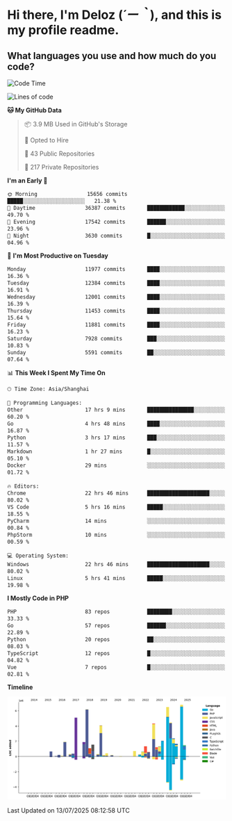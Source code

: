 # **Hi there, I'm Deloz (*´ー｀*), and this is my profile readme.**

## **What languages you use and how much do you code?**

<!--START_SECTION:waka-->
![Code Time](http://img.shields.io/badge/Code%20Time-6%2C875%20hrs%2041%20mins-blue)

![Lines of code](https://img.shields.io/badge/From%20Hello%20World%20I%27ve%20Written-60.0%20million%20lines%20of%20code-blue)

**🐱 My GitHub Data** 

> 📦 3.9 MB Used in GitHub's Storage 
 > 
> 💼 Opted to Hire
 > 
> 📜 43 Public Repositories 
 > 
> 🔑 217 Private Repositories 
 > 
**I'm an Early 🐤** 

```text
🌞 Morning                15656 commits       █████░░░░░░░░░░░░░░░░░░░░   21.38 % 
🌆 Daytime                36387 commits       ████████████░░░░░░░░░░░░░   49.70 % 
🌃 Evening                17542 commits       ██████░░░░░░░░░░░░░░░░░░░   23.96 % 
🌙 Night                  3630 commits        █░░░░░░░░░░░░░░░░░░░░░░░░   04.96 % 
```
📅 **I'm Most Productive on Tuesday** 

```text
Monday                   11977 commits       ████░░░░░░░░░░░░░░░░░░░░░   16.36 % 
Tuesday                  12384 commits       ████░░░░░░░░░░░░░░░░░░░░░   16.91 % 
Wednesday                12001 commits       ████░░░░░░░░░░░░░░░░░░░░░   16.39 % 
Thursday                 11453 commits       ████░░░░░░░░░░░░░░░░░░░░░   15.64 % 
Friday                   11881 commits       ████░░░░░░░░░░░░░░░░░░░░░   16.23 % 
Saturday                 7928 commits        ███░░░░░░░░░░░░░░░░░░░░░░   10.83 % 
Sunday                   5591 commits        ██░░░░░░░░░░░░░░░░░░░░░░░   07.64 % 
```


📊 **This Week I Spent My Time On** 

```text
🕑︎ Time Zone: Asia/Shanghai

💬 Programming Languages: 
Other                    17 hrs 9 mins       ███████████████░░░░░░░░░░   60.20 % 
Go                       4 hrs 48 mins       ████░░░░░░░░░░░░░░░░░░░░░   16.87 % 
Python                   3 hrs 17 mins       ███░░░░░░░░░░░░░░░░░░░░░░   11.57 % 
Markdown                 1 hr 27 mins        █░░░░░░░░░░░░░░░░░░░░░░░░   05.10 % 
Docker                   29 mins             ░░░░░░░░░░░░░░░░░░░░░░░░░   01.72 % 

🔥 Editors: 
Chrome                   22 hrs 46 mins      ████████████████████░░░░░   80.02 % 
VS Code                  5 hrs 16 mins       █████░░░░░░░░░░░░░░░░░░░░   18.55 % 
PyCharm                  14 mins             ░░░░░░░░░░░░░░░░░░░░░░░░░   00.84 % 
PhpStorm                 10 mins             ░░░░░░░░░░░░░░░░░░░░░░░░░   00.59 % 

💻 Operating System: 
Windows                  22 hrs 46 mins      ████████████████████░░░░░   80.02 % 
Linux                    5 hrs 41 mins       █████░░░░░░░░░░░░░░░░░░░░   19.98 % 
```

**I Mostly Code in PHP** 

```text
PHP                      83 repos            ████████░░░░░░░░░░░░░░░░░   33.33 % 
Go                       57 repos            ██████░░░░░░░░░░░░░░░░░░░   22.89 % 
Python                   20 repos            ██░░░░░░░░░░░░░░░░░░░░░░░   08.03 % 
TypeScript               12 repos            █░░░░░░░░░░░░░░░░░░░░░░░░   04.82 % 
Vue                      7 repos             █░░░░░░░░░░░░░░░░░░░░░░░░   02.81 % 
```



**Timeline**

![Lines of Code chart](https://raw.githubusercontent.com/deloz/deloz/main/assets/bar_graph.png)


 Last Updated on 13/07/2025 08:12:58 UTC
<!--END_SECTION:waka-->
